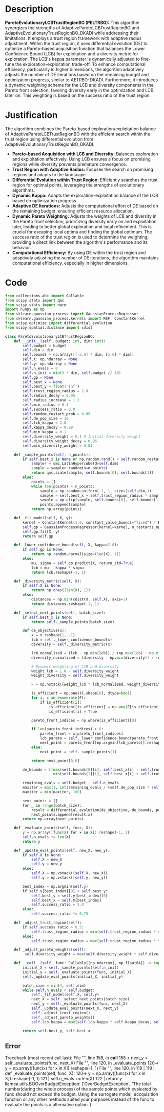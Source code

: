 # Description
**ParetoEvolutionaryLCBTrustRegionBO (PELTRBO):** This algorithm synergizes the strengths of AdaptiveParetoLCBTrustRegionBO and AdaptiveEvolutionaryTrustRegionBO_DKADI while addressing their limitations. It employs a trust region framework with adaptive radius adjustment. Within the trust region, it uses differential evolution (DE) to optimize a Pareto-based acquisition function that balances the Lower Confidence Bound (LCB) for exploitation and a diversity metric for exploration. The LCB's kappa parameter is dynamically adjusted to fine-tune the exploration-exploitation trade-off. To enhance computational efficiency, particularly in higher dimensions, the algorithm adaptively adjusts the number of DE iterations based on the remaining budget and optimization progress, similar to AETRBO-DKADI. Furthermore, it introduces a dynamic weighting scheme for the LCB and diversity components in the Pareto front selection, favoring diversity early in the optimization and LCB later on. This weighting is based on the success ratio of the trust region.

# Justification
The algorithm combines the Pareto-based exploration/exploitation balance of AdaptiveParetoLCBTrustRegionBO with the efficient search within the trust region using differential evolution from AdaptiveEvolutionaryTrustRegionBO_DKADI.

*   **Pareto-based Acquisition with LCB and Diversity:** Balances exploration and exploitation effectively. Using LCB ensures a focus on promising regions while diversity prevents premature convergence.
*   **Trust Region with Adaptive Radius:** Focuses the search on promising regions and adapts to the landscape.
*   **Differential Evolution within Trust Region:** Efficiently searches the trust region for optimal points, leveraging the strengths of evolutionary algorithms.
*   **Dynamic Kappa:** Adapts the exploration-exploitation balance of the LCB based on optimization progress.
*   **Adaptive DE Iterations:** Adjusts the computational effort of DE based on the remaining budget, ensuring efficient resource allocation.
*   **Dynamic Pareto Weighting:** Adjusts the weights of LCB and diversity in the Pareto front selection, prioritizing diversity early on and exploitation later, leading to better global exploration and local refinement. This is crucial for escaping local optima and finding the global optimum. The success ratio of the trust region is used to determine the weighting, providing a direct link between the algorithm's performance and its behavior.
*   **Computational Efficiency:** By using DE within the trust region and adaptively adjusting the number of DE iterations, the algorithm maintains computational efficiency, especially in higher dimensions.

# Code
```python
from collections.abc import Callable
from scipy.stats import qmc
from scipy.stats import norm
import numpy as np
from sklearn.gaussian_process import GaussianProcessRegressor
from sklearn.gaussian_process.kernels import RBF, ConstantKernel
from scipy.optimize import differential_evolution
from scipy.spatial.distance import cdist

class ParetoEvolutionaryLCBTrustRegionBO:
    def __init__(self, budget: int, dim: int):
        self.budget = budget
        self.dim = dim
        self.bounds = np.array([[-5.0] * dim, [5.0] * dim])
        self.X: np.ndarray = None
        self.y: np.ndarray = None
        self.n_evals = 0
        self.n_init = min(5 * dim, self.budget // 10)
        self.gp = None
        self.best_x = None
        self.best_y = float('inf')
        self.trust_region_radius = 2.0
        self.radius_decay = 0.95
        self.radius_increase = 1.1
        self.min_radius = 0.1
        self.success_ratio = 0.0
        self.random_restart_prob = 0.05
        self.de_pop_size = 10
        self.lcb_kappa = 2.0
        self.kappa_decay = 0.99
        self.min_kappa = 0.1
        self.diversity_weight = 0.1 # Initial diversity weight
        self.diversity_weight_decay = 0.95
        self.min_diversity_weight = 0.01

    def _sample_points(self, n_points):
        if self.best_x is None or np.random.rand() < self.random_restart_prob:
            sampler = qmc.LatinHypercube(d=self.dim)
            sample = sampler.random(n=n_points)
            return qmc.scale(sample, self.bounds[0], self.bounds[1])
        else:
            points = []
            while len(points) < n_points:
                sample = np.random.uniform(-1, 1, size=(self.dim,))
                sample = self.best_x + self.trust_region_radius * sample
                sample = np.clip(sample, self.bounds[0], self.bounds[1])
                points.append(sample)
            return np.array(points)

    def _fit_model(self, X, y):
        kernel = ConstantKernel(1.0, constant_value_bounds="fixed") * RBF(length_scale=1.0, length_scale_bounds=(1e-2, 1e2))
        self.gp = GaussianProcessRegressor(kernel=kernel, n_restarts_optimizer=2, alpha=1e-6)
        self.gp.fit(X, y)
        return self.gp

    def _lower_confidence_bound(self, X, kappa=2.0):
        if self.gp is None:
            return np.random.normal(size=(len(X), 1))
        else:
            mu, sigma = self.gp.predict(X, return_std=True)
            lcb = mu - kappa * sigma
            return lcb.reshape(-1, 1)

    def _diversity_metric(self, X):
        if self.X is None:
            return np.ones((len(X), 1))
        else:
            distances = np.min(cdist(X, self.X), axis=1)
            return distances.reshape(-1, 1)

    def _select_next_points(self, batch_size):
        if self.best_x is None:
            return self._sample_points(batch_size)

        def de_objective(x):
            x = x.reshape(1, -1)
            lcb = self._lower_confidence_bound(x)
            diversity = self._diversity_metric(x)

            lcb_normalized = (lcb - np.min(lcb)) / (np.max(lcb) - np.min(lcb)) if np.max(lcb) != np.min(lcb) else np.zeros_like(lcb)
            diversity_normalized = (diversity - np.min(diversity)) / (np.max(diversity) - np.min(diversity)) if np.max(diversity) != np.min(diversity) else np.zeros_like(diversity)

            # Dynamic weighting of LCB and diversity
            weight_lcb = 1.0 - self.diversity_weight
            weight_diversity = self.diversity_weight

            F = np.hstack([weight_lcb * lcb_normalized, weight_diversity * diversity_normalized])

            is_efficient = np.ones(F.shape[0], dtype=bool)
            for i, c in enumerate(F):
                if is_efficient[i]:
                    is_efficient[is_efficient] = np.any(F[is_efficient] >= c, axis=1)
                    is_efficient[i] = True

            pareto_front_indices = np.where(is_efficient)[0]

            if len(pareto_front_indices) > 0:
                pareto_front = x[pareto_front_indices]
                lcb_pareto = self._lower_confidence_bound(pareto_front)
                next_point = pareto_front[np.argmin(lcb_pareto)].reshape(1, -1)
            else:
                next_point = self._sample_points(1)

            return next_point[0,0]

        de_bounds = [(max(self.bounds[0][i], self.best_x[i] - self.trust_region_radius),
                      min(self.bounds[1][i], self.best_x[i] + self.trust_region_radius)) for i in range(self.dim)]

        remaining_evals = self.budget - self.n_evals
        maxiter = max(1, int(remaining_evals / (self.de_pop_size * self.dim * 2)))
        maxiter = min(maxiter, 100)

        next_points = []
        for _ in range(batch_size):
            result = differential_evolution(de_objective, de_bounds, popsize=self.de_pop_size, maxiter=maxiter, tol=0.01, disp=False)
            next_points.append(result.x)
        return np.array(next_points)

    def _evaluate_points(self, func, X):
        y = np.array([func(x) for x in X]).reshape(-1, 1)
        self.n_evals += len(X)
        return y

    def _update_eval_points(self, new_X, new_y):
        if self.X is None:
            self.X = new_X
            self.y = new_y
        else:
            self.X = np.vstack((self.X, new_X))
            self.y = np.vstack((self.y, new_y))

        best_index = np.argmin(self.y)
        if self.y[best_index][0] < self.best_y:
            self.best_y = self.y[best_index][0]
            self.best_x = self.X[best_index]
            self.success_ratio = 1.0
        else:
            self.success_ratio *= 0.75

    def _adjust_trust_region(self):
        if self.success_ratio > 0.5:
            self.trust_region_radius = min(self.trust_region_radius * self.radius_increase, 5.0)
        else:
            self.trust_region_radius = max(self.trust_region_radius * self.radius_decay, self.min_radius)

    def _adjust_pareto_weights(self):
         self.diversity_weight = max(self.diversity_weight * self.diversity_weight_decay, self.min_diversity_weight)

    def __call__(self, func: Callable[[np.ndarray], np.float64]) -> tuple[np.float64, np.array]:
        initial_X = self._sample_points(self.n_init)
        initial_y = self._evaluate_points(func, initial_X)
        self._update_eval_points(initial_X, initial_y)

        batch_size = min(4, self.dim)
        while self.n_evals < self.budget:
            self._fit_model(self.X, self.y)
            next_X = self._select_next_points(batch_size)
            next_y = self._evaluate_points(func, next_X)
            self._update_eval_points(next_X, next_y)
            self._adjust_trust_region()
            self._adjust_pareto_weights()
            self.lcb_kappa = max(self.lcb_kappa * self.kappa_decay, self.min_kappa)

        return self.best_y, self.best_x
```
## Error
 Traceback (most recent call last):
  File "<ParetoEvolutionaryLCBTrustRegionBO>", line 158, in __call__
 158->             next_y = self._evaluate_points(func, next_X)
  File "<ParetoEvolutionaryLCBTrustRegionBO>", line 120, in _evaluate_points
 120->         y = np.array([func(x) for x in X]).reshape(-1, 1)
  File "<ParetoEvolutionaryLCBTrustRegionBO>", line 120, in <listcomp>
 118 | 
 119 |     def _evaluate_points(self, func, X):
 120->         y = np.array([func(x) for x in X]).reshape(-1, 1)
 121 |         self.n_evals += len(X)
 122 |         return y
llamea.utils.BOOverBudgetException: ('OverBudgetException', 'The total number(during the whole process) of the sample points which evaluated by func should not exceed the budget. Using the surrogate model, accquisition function or any other methods suited your purposes instead of the func to evaluate the points is a alternative option.')
